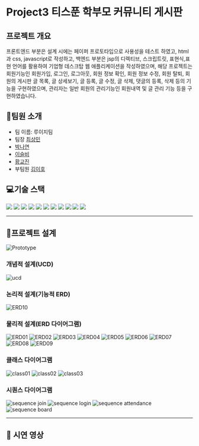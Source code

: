 # Project3 티스푼 학부모 커뮤니티 게시판

## 프로젝트 개요

프론트엔드 부분은 설계 시에는 페이퍼 프로토타입으로 사용성을 테스트 하였고, html과 css, javascript로 작성하고, 백엔드 부분은 jsp의 디렉티브, 스크립트릿, 표현식,표현 언어를 활용하여 기업형 데스크탑 웹 애플리케이션을 작성하였으며, 해당 프로젝트는 회원기능인 회원가입, 로그인, 로그아웃, 회원 정보 확인, 회원 정보 수정, 회원 탈퇴, 회원의 게시판 글 목록, 글 상세보기, 글 등록, 글 수정, 글 삭제, 댓글의 등록, 삭제 등의 기능을 구현하였으며, 관리자는 일반 회원의 관리기능인 회원내역 및 글 관리 기능 등을 구현하였습니다.

## 👋팀원 소개
- 팀 이름: 루이지팀
- 팀장 [최상민](https://github.com/sangmin0816)
- [박나연](https://github.com/soumunda8)
- [이슬비](https://github.com/doobee2)
- [황교진](https://github.com/sendjin5)
- 부팀원 [김이호](https://github.com/leeho7029)

## 💻기술 스택
<img src="https://img.shields.io/badge/html5-E34F26?style=for-the-badge&logo=html5&logoColor=white"> 
<img src="https://img.shields.io/badge/css-1572B6?style=for-the-badge&logo=css3&logoColor=white"> 
<img src="https://img.shields.io/badge/javascript-F7DF1E?style=for-the-badge&logo=javascript&logoColor=black"> 
<img src="https://img.shields.io/badge/mariaDB-003545?style=for-the-badge&logo=mariaDB&logoColor=white"> 
<img src="https://img.shields.io/badge/Java-ED8B00?style=for-the-badge&logo=openjdk&logoColor=white"> 
<img src="https://img.shields.io/badge/apache tomcat-F8DC75?style=for-the-badge&logo=apachetomcat&logoColor=black"> 
<img src="https://img.shields.io/badge/git-F05032?style=for-the-badge&logo=git&logoColor=white"> 
<img src="https://img.shields.io/badge/github-181717?style=for-the-badge&logo=github&logoColor=white"> 
<img src="https://img.shields.io/badge/jquery-0769AD?style=for-the-badge&logo=jquery&logoColor=white"> 
<img src="https://img.shields.io/badge/spring-0769AD?style=for-the-badge&logo=jquery&logoColor=white"> 
<img src="https://img.shields.io/badge/Spring-6DB33F?style=for-the-badge&logo=spring&logoColor=white">


---
## 📝프로젝트 설계
![Prototype](/README/prototype.png)

### 개념적 설계(UCD)
![ucd](/README/ucd.png)

### 논리적 설계(기능적 ERD)
![ERD10](/README/erd10.png)


### 물리적 설계(ERD 다이어그램)
![ERD01](/README/erd01_member.PNG)
![ERD02](/README/erd02_notice.PNG)
![ERD03](/README/erd03_qna.PNG)
![ERD04](/README/erd04_free.PNG)
![ERD05](/README/erd05_dat.PNG)
![ERD06](/README/erd06_databoard.PNG)
![ERD07](/README/erd07_vote.PNG)
![ERD08](/README/erd08_voteAnswerList.PNG)
![ERD09](/README/erd09_voteAnswerUser.PNG)

### 클래스 다이어그램
![class01](/README/class_member.drawio.png)
![class02](/README/class_notice.drawio.png)
![class03](/README/class_vote.drawio.png)


### 시퀀스 다이어그램
![sequence join](/README/sequence_join.png)
![sequence login](/README/sequence_login.png)
![sequence attendance](/README/sequence_attendance.png)
![sequence board](/README/sequence_board.png)



---

[//]: # (## 🔧기능 구현)


## 🎥 시연 영상
